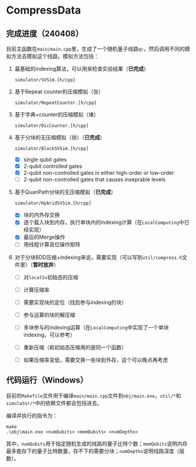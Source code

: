# CompressData
## 完成进度（240408）

目前主函数在`main/main.cpp`里，生成了一个随机量子线路`qc`，然后调用不同的模拟方法去模拟这个线路​​。模拟方法包括：

1. 最基础的indexing算法，可以用来检查实验结果（**已完成**）

   `simulator/SVSim.[h/cpp]`

2. 基于Repeat counter的压缩模拟（张）

   `simulator/RepeatCounter.[h/cpp]`

3. 基于字典+counter的压缩模拟（堵）

   `simulator/DicCounter.[h/cpp]`

4. 基于分块的无压缩模拟（徐）（**已完成**）

   `simulator/BlockSVSim.[h/cpp]`

   - [x] single qubit gates
   - [x] 2-qubit controlled gates
   - [x] 2-qubit non-controlled gates in either high-order or low-order
   - [ ] 2-qubit non-controlled gates that causes inseprable levels

5. 基于QuanPath分块的无压缩模拟（**已完成**）

   `simulator/HybridSVSim.[h/cpp]`

   - [x] 块的内外存交换
   - [x] 逐个载入块到内存，执行单块内的indexing计算（在`LocalComputing`中已经实现）
   - [x] 最后的Merge操作
   - [ ] 用线程计算高位操作矩阵

6. 对于分块BDD压缩+indexing来说，需要实现（可以写到`util/compress.h`文件里）（**暂时放弃**）
   - [ ] 对`localSv`初始态的压缩
   - [ ] 计算压缩率
   - [ ] 需要实现块的定位（找到参与indexing的块）
   - [ ] 参与运算的块的解压缩
   - [ ] 多块参与的indexing运算（在`LocalComputing`中实现了一个单块indexing，可以参考）
   - [ ] 重新压缩（和初始态压缩用的是同一个函数）
   - [ ] 如果压缩率变低，需要交换一些块到外存，这个可以晚点再考虑


## 代码运行（Windows）

目前的`Makefile`文件用于编译`main/main.cpp`文件到`obj/main.exe`，`util/*`和`simulator/*`中的依赖文件都会包括进去。

编译并执行的指令为：

```shell
make
.\obj\main.exe <numQubits> <memQubits> <numDepths>
```

其中，`numQubits`用于指定随机生成的线路的量子比特个数；`memQubits`说明内存最多能存下的量子比特数量，存不下的需要分块；`numDepths`说明线路深度（层数）。
